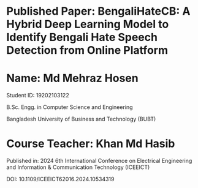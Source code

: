 # Published Paper: BengaliHateCB: A Hybrid Deep Learning Model to Identify Bengali Hate Speech Detection from Online Platform

# Name: Md Mehraz Hosen

Student ID: 19202103122

 B.Sc. Engg. in Computer Science and Engineering

 Bangladesh University of Business and Technology (BUBT)

# Course Teacher: Khan Md Hasib

Published in: 2024 6th International Conference on Electrical Engineering and Information & Communication Technology (ICEEICT)

DOI: 10.1109/ICEEICT62016.2024.10534319

